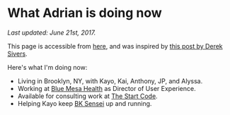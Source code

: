 # What Adrian is doing now

_Last updated: June 21st, 2017._

This page is accessible from [here](https://github.com/ThinkADRIAN/public/blob/master/README.md), and was inspired by [this post by Derek Sivers](https://sivers.org/nowff).

Here's what I'm doing now:

* Living in Brooklyn, NY, with Kayo, Kai, Anthony, JP, and Alyssa.
* Working at [Blue Mesa Health](https://www.bluemesahealth.com/) as Director of User Experience.
* Available for consulting work at [The Start Code](https://thestartcode.com/).
* Helping Kayo keep [BK Sensei](http://bksensei.com/) up and running.



